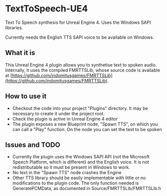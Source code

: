 # TextToSpeech-UE4
Text To Speech synthesis for Unreal Engine 4. Uses the Windows SAPI libraries.

Currently needs the English TTS SAPI voice to be available on Windows.

## What it is
This Unreal Engine 4 plugin allows you to synthetise text to spoken audio. Internally, it uses the compiled FMRTTSLib, whose source code is available at [https://github.com/indomitusgames/FMRTTSLib](https://github.com/indomitusgames/FMRTTSLib).

## How to use it
* Checkout the code into your project "Plugins" directory. It may be necessary to create it under the project root.
* Check the plugin is active in Unreal Engine 4 editor
* The plugin exposes a new Blueprint node, "Spawn TTS", on which you can call a "Play" function. On the node you can set the text to be spoken

## Issues and TODO
* Currently the plugin uses the Windows SAPI API (not the Microsoft Speech Platform, which is different) and the English voice. It is not redistributable so it must be present in Windows to work.
* No text in the "Spawn TTS" node crashes the Engine
* Other TTS library should be easily implementable with little or no modifications to the plugin code. The only function needed is GeneratePCMData, as documented in Source/FMRTTSLib/FMRTTSLib.h
